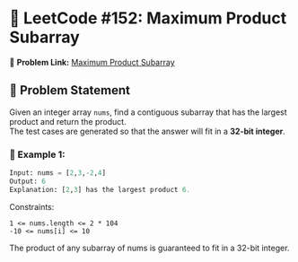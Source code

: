# 📌 LeetCode #152: Maximum Product Subarray  
🔗 **Problem Link:** [Maximum Product Subarray](https://leetcode.com/problems/maximum-product-subarray/)  

## 🚀 Problem Statement  
Given an integer array `nums`, find a contiguous subarray that has the largest product and return the product.  
The test cases are generated so that the answer will fit in a **32-bit integer**.  

### 🔹 Example 1:  
```python
Input: nums = [2,3,-2,4]
Output: 6
Explanation: [2,3] has the largest product 6.
```
Constraints:
```
1 <= nums.length <= 2 * 104
-10 <= nums[i] <= 10
```
The product of any subarray of nums is guaranteed to fit in a 32-bit integer.
